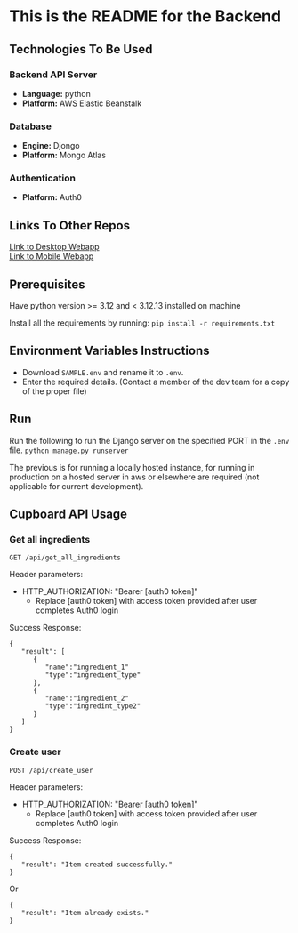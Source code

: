 # This is the README for the Backend

## Technologies To Be Used
### Backend API Server
- **Language:** python
- **Platform:** AWS Elastic Beanstalk
### Database
- **Engine:** Djongo
- **Platform:** Mongo Atlas
### Authentication
- **Platform:** Auth0

## Links To Other Repos
[Link to Desktop Webapp](https://github.com/COMP4350-Team2/Desktop-WebApp) <br/>
[Link to Mobile Webapp](https://github.com/COMP4350-Team2/Mobile-WebApp)

## Prerequisites
Have python version >= 3.12 and < 3.12.13 installed on machine

Install all the requirements by running:
`pip install -r requirements.txt`

## Environment Variables Instructions
- Download `SAMPLE.env` and rename it to `.env`. 
- Enter the required details. (Contact a member of the dev team for a copy of the proper file)

## Run
Run the following to run the Django server on the specified PORT in the `.env` file.
`python manage.py runserver`

The previous is for running a locally hosted instance, for running in production on a hosted server in aws or elsewhere are required (not applicable for current development).

## Cupboard API Usage

### Get all ingredients
```http
GET /api/get_all_ingredients
```
Header parameters:
- HTTP_AUTHORIZATION: "Bearer [auth0 token]"
  - Replace [auth0 token] with access token provided after user completes Auth0 login

Success Response:
```
{
   "result": [
      {
         "name":"ingredient_1"
         "type":"ingredient_type"
      },
      {
         "name":"ingredient_2"
         "type":"ingredint_type2"
      }
   ]
}
```

### Create user
```http
POST /api/create_user
```
Header parameters:
- HTTP_AUTHORIZATION: "Bearer [auth0 token]"
  - Replace [auth0 token] with access token provided after user completes Auth0 login

Success Response:
```
{
   "result": "Item created successfully."
}
```
Or
```
{
   "result": "Item already exists."
}
```

